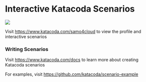 # Interactive Katacoda Scenarios

[![](http://shields.katacoda.com/katacoda/samo4cloud/count.svg)](https://www.katacoda.com/samo4cloud "Get your profile on Katacoda.com")

Visit https://www.katacoda.com/samo4cloud to view the profile and interactive scenarios

### Writing Scenarios
Visit https://www.katacoda.com/docs to learn more about creating Katacoda scenarios

For examples, visit https://github.com/katacoda/scenario-example
